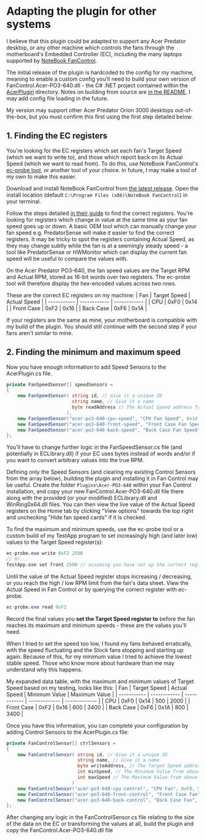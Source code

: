 # Adapting the plugin for other systems
I believe that this plugin could be adapted to support any Acer Predator desktop, or any other machine which controls the fans through the motherboard's Embedded Controller (EC), including the many laptops supported by [NoteBook FanControl](https://github.com/hirschmann/nbfc). 

The initial release of the plugin is hardcoded to the config for my machine, meaning to enable a custom config you'll need to build your own version of FanControl.Acer-PO3-640.dll - the C# .NET project contained within the [AcerPlugin](AcerPlugin/) directory. Notes on building from source are [in the README](/README.md#building-from-source). I may add config file loading in the future.

My version may support other Acer Predator Orion 3000 desktops out-of-the-box, but you must confirm this first using the first step detailed below.

## 1. Finding the EC registers
You're looking for the EC registers which set each fan's Target Speed (which we want to write to), and those which report back on its Actual Speed (which we want to read from). To do this, use NoteBook FanControl's [ec-probe tool](https://github.com/hirschmann/nbfc/wiki/EC-probing-tool), or another tool of your choice. In future, I may make a tool of my own to make this easier. 

Download and install NoteBook FanControl from [the latest release](https://github.com/hirschmann/nbfc/wiki/EC-probing-tool). Open the install location (default `C:\Program Files (x86)\NoteBook FanControl`) in your terminal. 

Follow the steps detailed [in their guide](https://github.com/hirschmann/nbfc/wiki/Probe-the-EC%27s-registers) to find the correct registers. You're looking for registers which change in value at the same time as your fan speed goes up or down. A basic OEM tool which can manually change your fan speed e.g. PredatorSense will make it easier to find the correct registers. It may be tricky to spot the registers containing Actual Speed, as they may change subtly while the fan is at a seemingly steady speed - a tool like PredatorSense or HWMonitor which can display the current fan speed will be useful to compare the values with.

On the Acer Predator PO3-640, the fan speed values are the Target RPM and Actual RPM, stored as 16-bit words over two registers. The ec-probe tool will therefore display the hex-encoded values across two rows. 

These are the correct EC registers on my machine:
| Fan         | Target Speed | Actual Speed |
| ----------- | ------------ | ------------ |
| CPU         | 0xF0         | 0x14         |
| Front Case  | 0xF2         | 0x16         |
| Back Case   | 0xF6         | 0x1A         |

If your registers are the same as mine, your motherboard is compatible with my build of the plugin. You should still continue with the second step if your fans aren't similar to mine.

## 2. Finding the minimum and maximum speed

Now you have enough information to add Speed Sensors to the AcerPlugin.cs file. 
```cs
private FanSpeedSensor[] speedSensors =
{                      
    new FanSpeedSensor( string id, // Give it a unique ID
                        string name, // Give it a name
                        byte readAddress // The Actual Speed address from above
                      ),
    new FanSpeedSensor("acer-po3-640-cpu-speed", "CPU Fan Speed", 0x14),
    new FanSpeedSensor("acer-po3-640-front-speed", "Front Case Fan Speed", 0x16),
    new FanSpeedSensor("acer-po3-640-back-speed", "Back Case Fan Speed", 0x1A)
};
```
You'll have to change further logic in the FanSpeedSensor.cs file (and potentially in ECLibrary.dll) if your EC uses bytes instead of words and/or if you want to convert arbitrary values into the true RPM. 

Defining only the Speed Sensors (and clearing my existing Control Sensors from the array below), building the plugin and installing it in Fan Control may be useful. Create the folder `Plugins\Acer-PO3-640` within your Fan Control installation, and copy your new FanControl.Acer-PO3-640.dll file there along with the provided (or your modified) ECLibrary.dll and WinRing0x64.dll files. You can then view the live value of the Actual Speed registers on the Home tab by clicking "View options" towards the top right and unchecking "Hide fan speed cards" if it is checked.

To find the maximum and minimum speeds, use the ec-probe tool or a custom build of my TestApp program to set increasingly high (and later low) values to the Target Speed register(s): 
```cs
ec-probe.exe write 0xF2 2500 
// Or...
TestApp.exe set front 2500 // assuming you have set up the correct register addresses in the switch statement in Program.cs in your build
```
Until the value of the Actual Speed register stops increasing / decreasing, or you reach the high / low RPM limit from the fan's data sheet. View the Actual Speed in Fan Control or by querying the correct register with ec-probe. 
```cs
ec-probe.exe read 0xF2
```
Record the final values you **set the Target Speed register to** before the fan reaches its maximum and minimum speeds - these are the values you'll need.

When I tried to set the speed too low, I found my fans behaved erratically, with the speed fluctuating and the Stock fans stopping and starting up again. Because of this, for my minimum value I tried to achieve the lowest stable speed. Those who know more about hardware than me may understand why this happens. 

My expanded data table, with the maximum and minimum values of Target Speed based on my testing, looks like this:
| Fan         | Target Speed | Actual Speed | Minimum Value | Maximum Value |
| ----------- | ------------ | ------------ | ------------- | ------------- |
| CPU         | 0xF0         | 0x14         | 500           | 2000          |
| Front Case  | 0xF2         | 0x16         | 600           | 3400          |
| Back Case   | 0xF6         | 0x1A         | 800           | 3400          |

Once you have this information, you can complete your configuration by adding Control Sensors to the AcerPlugin.cs file: 
```cs
private FanControlSensor[] ctrlSensors =
{
    new FanControlSensor( string id, // Give it a unique ID
                          string name, // Give it a name
                          byte writeAddress, // The Target Speed address from above
                          int minSpeed, // The Minimum Value from above
                          int maxSpeed // The Maximum Value from above
                        )
    new FanControlSensor("acer-po3-640-cpu-control", "CPU Fan", 0xF0, 500, 2000),
    new FanControlSensor("acer-po3-640-front-control", "Front Case Fan", 0xF2, 600, 3400),
    new FanControlSensor("acer-po3-640-back-control", "Back Case Fan", 0xF6, 800, 3400)
};
```
After changing any logic in the FanControlSensor.cs file relating to the size of the data on the EC or transforming the values at all, build the plugin and copy the FanControl.Acer-PO3-640.dll file 